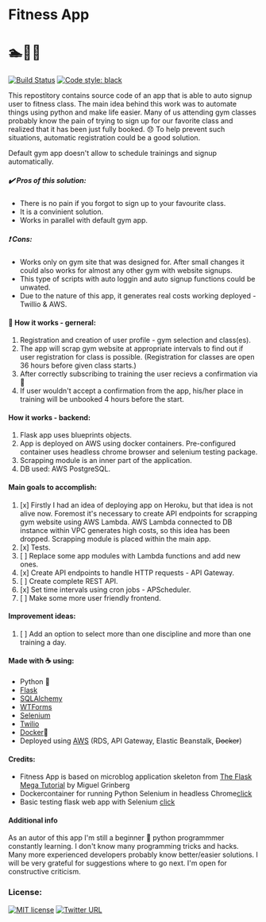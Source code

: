 # Fitness App
# :swimmer::bicyclist::runner:
[![Build Status](https://travis-ci.org/mihalw28/fitness_app.svg?branch=master)](https://travis-ci.org/mihalw28/fitness_app) [![Code style: black](https://img.shields.io/badge/code%20style-black-000000.svg)](https://github.com/ambv/black)


This repostitory contains source code of an app that is able to auto signup user to fitness class. The main idea behind this work was to automate things using python and make life easier.
Many of us attending gym classes probably know the pain of trying to sign up for our favorite class and realized that it has been just fully booked. :disappointed: To help prevent such situations, automatic registration could be a good solution. 

Default gym app doesn't allow to schedule trainings and signup automatically.


##### :heavy_check_mark: Pros of this solution:
* There is no pain if you forgot to sign up to your favourite class.
* It is a convinient solution.
* Works in parallel with default gym app.


##### :heavy_exclamation_mark: Cons:
* Works only on gym site that was designed for. After small changes it could also works for almost any other gym with website signups.
* This type of scripts with auto loggin and auto signup functions could be unwated.
* Due to the nature of this app, it generates real costs working deployed - Twillio & AWS. 


#### :hammer: How it works - gerneral:
1. Registration and creation of user profile - gym selection and class(es).
2. The app will scrap gym website at appropriate intervals to find out if user registration for class is possible. (Registration for classes are open 36 hours before given class starts.)
3. After correctly subscribing to training the user recievs a confirmation via :iphone:
4. If user wouldn't accept a confirmation from the app, his/her place in training will be unbooked 4 hours before the start.


#### How it works - backend:
1. Flask app uses blueprints objects.
2. App is deployed on AWS using docker containers. Pre-configured container uses headless chrome browser and selenium testing package.
3. Scrapping module is an inner part of the application. 
4. DB used: AWS PostgreSQL.


#### Main goals to accomplish:
1. [x] Firstly I had an idea of deploying app on Heroku, but that idea is not alive now. Foremost it's necessary to create API endpoints for scrapping gym website using AWS Lambda. AWS Lambda connected to DB instance within VPC generates high costs, so this idea has been dropped. Scrapping module is placed within the main app.
2. [x] Tests.
3. [ ] Replace some app modules with Lambda functions and add new ones.
4. [x] Create API endpoints to handle HTTP requests - API Gateway.
5. [ ] Create complete REST API.
6. [x] Set time intervals using cron jobs - APScheduler.
7. [ ] Make some more user friendly frontend.


#### Improvement ideas:
1. [ ] Add an option to select more than one discipline and more than one training a day.


#### Made with :coffee: using:
* Python :snake:
* [Flask](https://github.com/pallets/flask)
* [SQLAlchemy](https://github.com/pallets/flask-sqlalchemy)
* [WTForms](https://flask-wtf.readthedocs.io/en/stable/)
* [Selenium](https://github.com/SeleniumHQ/selenium)
* [Twilio](https://www.twilio.com/)
* [Docker](https://www.docker.com/):whale:
* Deployed using [AWS](https://aws.amazon.com/lambda/) (RDS, API Gateway, Elastic Beanstalk, ~~Docker~~)


#### Credits:
 - Fitness App is based on microblog application skeleton from [The Flask Mega Tutorial](https://blog.miguelgrinberg.com/post/the-flask-mega-tutorial-part-i-hello-world) by Miguel Grinberg
 - Dockercontainer for running Python Selenium in headless Chrome[click](https://github.com/joyzoursky/docker-python-chromedriver)
 - Basic testing flask web app with Selenium [click](https://scotch.io/tutorials/test-a-flask-app-with-selenium-webdriver-part-1)


#### Additional info
As an autor of this app I'm still a beginner :beginner: python programmmer constantly learning. I don't know many programming tricks and hacks. Many more experienced developers probably know better/easier solutions. I will be very grateful for suggestions where to go next. I'm open for constructive criticism.


### License:
[![MIT license](http://img.shields.io/badge/license-MIT-brightgreen.svg)](http://opensource.org/licenses/MIT) [![Twitter URL](https://img.shields.io/twitter/url/https/twitter.com/fold_left.svg?style=social&label=%20%40mihalw28)](https://twitter.com/mihalw28)
